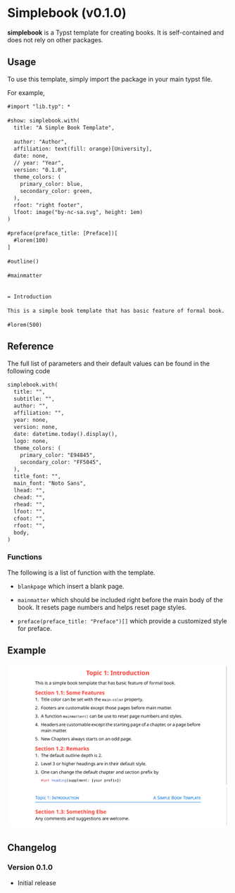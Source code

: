 # Simplebook (v0.1.0)

**simplebook** is a Typst template for creating books. It is self-contained and does not rely on other packages.

## Usage

To use this template, simply import the package in your main typst file.

For example,

```typst
#import "lib.typ": *

#show: simplebook.with(
  title: "A Simple Book Template",

  author: "Author",
  affiliation: text(fill: orange)[University],
  date: none,
  // year: "Year",
  version: "0.1.0",
  theme_colors: (
    primary_color: blue,
    secondary_color: green,
  ),
  rfoot: "right footer",
  lfoot: image("by-nc-sa.svg", height: 1em)
)

#preface(preface_title: [Preface])[
  #lorem(100)
]

#outline()

#mainmatter


= Introduction

This is a simple book template that has basic feature of formal book.

#lorem(500)
```

## Reference

The full list of parameters and their default values can be found in the following code
```typst
simplebook.with(
  title: "",
  subtitle: "",
  author: "",
  affiliation: "",
  year: none,
  version: none,
  date: datetime.today().display(),
  logo: none,
  theme_colors: (
    primary_color: "E94845",
    secondary_color: "FF5045",
  ),
  title_font: "",
  main_font: "Noto Sans",
  lhead: "",
  chead: "",
  rhead: "",
  lfoot: "",
  cfoot: "",
  rfoot: "",
  body,
)
```

### Functions

The following is a list of function with the template.

+ `blankpage` which insert a blank page.

+ `mainmatter` which should be included right before the main body of the book. It resets page numbers and helps reset page styles.

+ `preface(preface_title: "Preface")[]` which provide a customized style for preface.

## Example

![](thumbnail.png)

## Changelog

### Version 0.1.0

- Initial release
